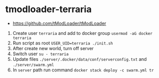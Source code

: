 # tmodloader-terraria

* https://github.com/tModLoader/tModLoader

1. Create user `terraria` and add to docker group `usermod -aG docker terraria`
2. Run script as root `USER_UID=terraria ./init.sh`
3. After create new world, turn off server
4. Switch user `su - terraria`
5. Update files `./server/.docker/data/conf/serverconfig.txt` and `./server/swarm.yml`
6. In `server` path run command `docker stack deploy -c swarm.yml tr`
